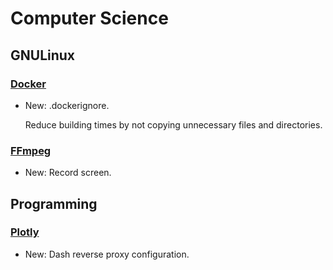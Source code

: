 # Computer Science

## GNULinux

### [Docker](docker.md)

* New: .dockerignore.

    Reduce building times by not copying unnecessary files and
    directories.
    

### [FFmpeg](ffmpeg.md)

* New: Record screen.

## Programming

### [Plotly](plotly.md)

* New: Dash reverse proxy configuration.
